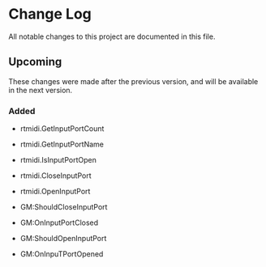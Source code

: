 # Change Log

All notable changes to this project are documented in this file.

## Upcoming

These changes were made after the previous version, and will be available in the next version.

### Added

- rtmidi.GetInputPortCount
- rtmidi.GetInputPortName
- rtmidi.IsInputPortOpen
- rtmidi.CloseInputPort
- rtmidi.OpenInputPort

- GM:ShouldCloseInputPort
- GM:OnInputPortClosed
- GM:ShouldOpenInputPort
- GM:OnInpuTPortOpened
